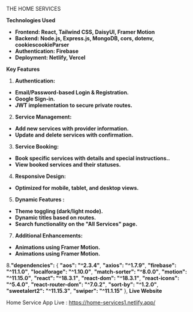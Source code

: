 THE HOME SERVICES 


**Technologies Used**

- **Frontend: React, Tailwind CSS, DaisyUI, Framer Motion**
- **Backend: Node.js, Express.js, MongoDB, cors, dotenv, cookiescookieParser**
- **Authentication: Firebase**
- **Deployment: Netlify, Vercel**



**Key Features**
1. **Authentication:**

- **Email/Password-based Login & Registration.**
- **Google Sign-in.**
- **JWT implementation to secure private routes.**


2. **Service Management:**

- **Add new services with provider information.**
- **Update and delete services with confirmation.**



3. **Service Booking:**

- **Book specific services with details and special instructions..**
- **View booked services and their statuses.**



4.  **Responsive Design:**
- **Optimized for mobile, tablet, and desktop views.**


5. **Dynamic Features :**

- **Theme toggling (dark/light mode).**
- **Dynamic titles based on routes.**
- **Search functionality on the "All Services" page.**



7. **Additional Enhancements:**

- **Animations using Framer Motion.**
- **Animations using Framer Motion.**

 

8.**"dependencies":** {
    **"aos": "^2.3.4"**,
    **"axios": "^1.7.9"**,
    **"firebase": "^11.1.0"**,
    **"localforage": "^1.10.0"**,
    **"match-sorter": "^8.0.0"**,
    **"motion": "^11.15.0"**,
    **"react": "^18.3.1"**,
    **"react-dom": "^18.3.1"**,
    **"react-icons": "^5.4.0"**,
    **"react-router-dom": "^7.0.2"**,
    **"sort-by": "^1.2.0"**,
    **"sweetalert2": "^11.15.3"**,
    **"swiper": "^11.1.15"**
  },
**Live Website**

 Home Service App Live : https://home-services1.netlify.app/